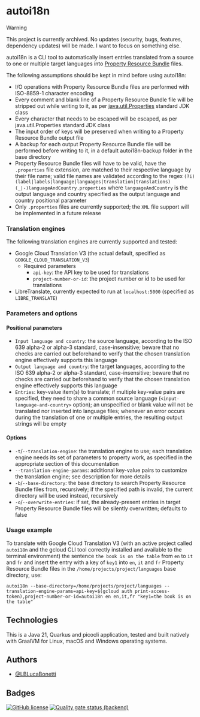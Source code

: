 # autoi18n

> [!WARNING]
> This project is currently archived. No updates (security, bugs, features, dependency updates) will be made. I want to focus on something else.

autoi18n is a CLI tool to automatically insert entries translated from a source to one or multiple
target
languages into [Property Resource Bundle](https://en.wikipedia.org/wiki/.properties) files.

The following assumptions should be kept in mind before using autoi18n:

- I/O operations with Property Resource Bundle files are performed with ISO-8859-1 character
  encoding
- Every comment and blank line of a Property Resource Bundle file will be stripped out while writing
  to it, as
  per [java.util.Properties](https://docs.oracle.com/en/java/javase/21/docs/api/java.base/java/util/Properties.html)
  standard JDK class
- Every character that needs to be escaped will be escaped, as
  per java.util.Properties standard JDK class
- The input order of keys will be preserved when writing to a Property Resource Bundle output file
- A backup for each output Property Resource Bundle file will be performed before writing to it, in
  a default autoi18n-backup folder in the base directory
- Property Resource Bundle files will have to be valid, have the ```.properties``` file extension,
  are matched to their respective language by their file name; valid file names are validated
  according to the
  regex ```(?i)(label|labels|language|languages|translation|translations)(_|-)languageAndCountry.properties```
  where ```languageAndCountry``` is the output language and country specified as the output language
  and country positional parameter
- Only ```.properties``` files are currently supported; the ```XML``` file support will be
  implemented in
  a
  future release

### Translation engines

The following translation engines are currently supported and tested:

- Google Cloud Translation V3 (the actual default, specified as ```GOOGLE_CLOUD_TRANSLATION_V3```)
    * Required parameters
        * ```api-key```: the API key to be used for translations
        * ```project-number-or-id```: the project number or id to be used for translations
- LibreTranslate, currently expected to run at ```localhost:5000``` (specified
  as ```LIBRE_TRANSLATE```)

### Parameters and options

#### Positional parameters

- ```Input language and country```: the source language, according to the ISO 639 alpha-2 or
  alpha-3 standard, case-insensitive; beware that no checks are carried out beforehand to verify
  that the chosen translation engine effectively supports this language
- ```Output language and country```: the target languages, according to the ISO 639 alpha-2 or
  alpha-3 standard, case-insensitive; beware that no checks are carried out beforehand to verify
  that the chosen translation engine effectively supports this language
- ```Entries```: key-value item(s) to translate; if multiple key-value pairs are specified, they
  need
  to share a common source language (```<input-language-and-country>``` option); an unspecified or
  blank value will not be translated nor inserted into language files; whenever an error occurs
  during the translation of one or multiple entries, the resulting output strings will be empty

#### Options

- ```-t```/```--translation-engine```: the translation engine to use; each translation engine needs
  its set of parameters to property work, as specified in the appropriate section of this
  documentation
- ```--translation-engine-params```: additional key-value pairs to customize the translation engine;
  see <translationEngine> description for more details
- ```-b```/```--base-directory```: the base directory to search Property Resource Bundle files from,
  recursively; if the specified path is invalid, the current directory will be used instead,
  recursively
- ```-o```/```--overwrite-entries```: if set, the already-present entries in target Property
  Resource Bundle files will be silently overwritten; defaults to false

### Usage example

To translate with Google Cloud Translation V3 (with an active project called ```autoi18n``` and the
gcloud CLI tool correctly installed and available to the terminal environment) the
sentence ```the book is on the table```
from ```en```
to ```it``` and ```fr``` and insert
the entry with a key of ```key1``` into ```en```, ```it``` and ```fr``` Property Resource Bundle
files in the ```/home/projects/project/languages``` base
directory,
use:

```autoi18n --base-directory=/home/projects/project/languages --translation-engine-params=api-key=$(gcloud auth print-access-token),project-number-or-id=autoi18n en en,it,fr "key1=the book is on the table"```

## Technologies

This is a Java 21, Quarkus and picocli application, tested and built natively with GraalVM for
Linux,
macOS and Windows operating systems.

## Authors

- [@LBLucaBonetti](https://www.github.com/LBLucaBonetti)

## Badges

[![GitHub license](https://img.shields.io/github/license/LBLucaBonetti/autoi18n)](https://github.com/LBLucaBonetti/autoi18n/blob/main/LICENSE)
[![Quality gate status (backend)](https://sonarcloud.io/api/project_badges/measure?project=LBLucaBonetti_autoi18n&metric=alert_status)](https://sonarcloud.io/summary/new_code?id=LBLucaBonetti_autoi18n)
